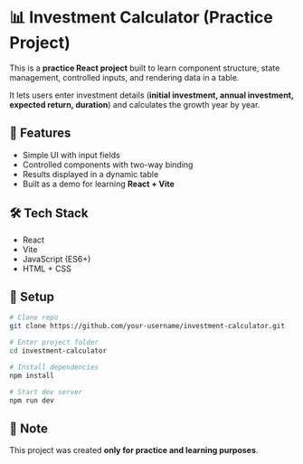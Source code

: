 # 📊 Investment Calculator (Practice Project)

This is a **practice React project** built to learn component structure, state management, controlled inputs, and rendering data in a table.  

It lets users enter investment details (**initial investment, annual investment, expected return, duration**) and calculates the growth year by year.  

## 🚀 Features
- Simple UI with input fields  
- Controlled components with two-way binding  
- Results displayed in a dynamic table  
- Built as a demo for learning **React + Vite**  

## 🛠️ Tech Stack
- React  
- Vite  
- JavaScript (ES6+)  
- HTML + CSS  

## 📂 Setup

```bash
# Clone repo
git clone https://github.com/your-username/investment-calculator.git

# Enter project folder
cd investment-calculator

# Install dependencies
npm install

# Start dev server
npm run dev
```

## 📜 Note

This project was created **only for practice and learning purposes**.
